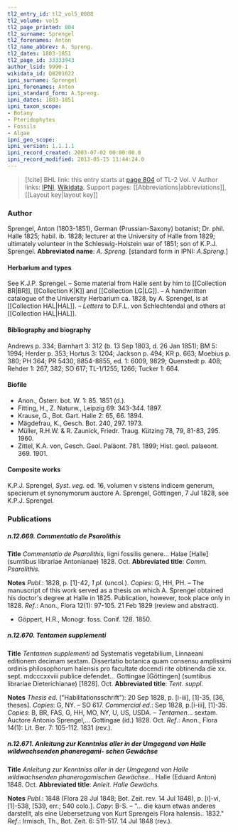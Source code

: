 ```yaml
---
tl2_entry_id: tl2_vol5_0808
tl2_volume: vol5
tl2_page_printed: 804
tl2_surname: Sprengel
tl2_forenames: Anton
tl2_name_abbrev: A. Spreng.
tl2_dates: 1803-1851
tl2_page_id: 33333943
author_lsid: 9990-1
wikidata_id: Q8201022
ipni_surname: Sprengel
ipni_forenames: Anton
ipni_standard_form: A.Spreng.
ipni_dates: 1803-1851
ipni_taxon_scope: 
- Botany
- Pteridophytes
- Fossils
- Algae
ipni_geo_scope: 
ipni_version: 1.1.1.1
ipni_record_created: 2003-07-02 00:00:00.0
ipni_record_modified: 2013-05-15 11:44:24.0
---
```


> [!cite] BHL link: this entry starts at [page 804](https://www.biodiversitylibrary.org/page/33333943) of TL-2 Vol. V
> Author links: [IPNI](https://www.ipni.org/a/9990-1), [Wikidata](https://www.wikidata.org/wiki/Q8201022). Support pages: [[Abbreviations|abbreviations]], [[Layout key|layout key]]

### Author

Sprengel, Anton (1803-1851), German (Prussian-Saxony) botanist; Dr. phil. Halle 1825; habil. ib. 1828; lecturer at the University of Halle from 1829; ultimately volunteer in the Schleswig-Holstein war of 1851; son of K.P.J. Sprengel. 
**Abbreviated name**: *A. Spreng.* \[standard form in IPNI: *A.Spreng.*\]

#### Herbarium and types

See K.J.P. Sprengel. – Some material from Halle sent by him to [[Collection BR|BR]], [[Collection K|K]] and [[Collection LG|LG]]. – A handwritten catalogue of the University Herbarium ca. 1828, by A. Sprengel, is at [[Collection HAL|HAL]]. – *Letters* to D.F.L. von Schlechtendal and others at [[Collection HAL|HAL]].

#### Bibliography and biography

Andrews p. 334; Barnhart 3: 312 (b. 13 Sep 1803, d. 26 Jan 1851); BM 5: 1994; Herder p. 353; Hortus 3: 1204; Jackson p. 494; KR p. 663; Moebius p. 380; PH 364; PR 5430, 8854-8855, ed. 1: 6009, 9829; Quenstedt p. 408; Rehder 1: 267, 382; SO 617; TL-1/1255, 1266; Tucker 1: 664.

#### Biofile

- Anon., Österr. bot. W. 1: 85. 1851 (d.).
- Fitting, H., Z. Naturw., Leipzig 69: 343-344. 1897.
- Krause, G., Bot. Gart. Halle 2: 65, 66. 1894.
- Mägdefrau, K., Gesch. Bot. 240, 297. 1973.
- Müller, R.H.W. & R. Zaunick, Friedr. Traug. Kützing 78, 79, 81-83, 295. 1960.
- Zittel, K.A. von, Gesch. Geol. Paläont. 781. 1899; Hist. geol. palaeont. 369. 1901.

#### Composite works

K.P.J. Sprengel, *Syst. veg.* ed. 16, volumen v sistens indicem generum, specierum et synonymorum auctore A. Sprengel, Göttingen, 7 Jul 1828, see K.P.J. Sprengel.

### Publications

##### n.12.669. Commentatio de Psarolithis

**Title**
*Commentatio de Psarolithis*, ligni fossilis genere... Halae \[Halle\] (sumtibus librariae Antonianae) 1828. Oct.
**Abbreviated title**: *Comm. Psarolithis*.

**Notes**
*Publ*.: 1828, p. \[1\]-42, *1 pl*. (uncol.). *Copies*: G, HH, PH. – The manuscript of this work served as a thesis on which A. Sprengel obtained his doctor's degree at Halle in 1825. Publication, however, took place only in 1828.
*Ref*.: Anon., Flora 12(1): 97-105. 21 Feb 1829 (review and abstract).
- Göppert, H.R., Monogr. foss. Conif. 128. 1850.

##### n.12.670. Tentamen supplementi

**Title**
*Tentamen supplementi* ad Systematis vegetabilium, Linnaeani editionem decimam sextam. Dissertatio botanica quam consensu amplissimi ordinis philosophorum halensis pro facultate docendi rite obtinenda die xx. sept. mdcccxxviii publice defendet... Gottingae \[Göttingen\] (sumtibus librariae Dieterichianae) \[1828\]. Oct.
**Abbreviated title**: *Tent. suppl.*

**Notes**
*Thesis ed*. ("Habilitationsschrift"): 20 Sep 1828, p. \[i-iii\], \[1\]-35, \[36, theses\]. *Copies*: G, NY. – SO 617.
*Commercial ed*.: Sep 1828, p.\[i-iii\], \[1\]-35. *Copies*: B, BR, FAS, G, HH, MO, NY, U, US, USDA. – *Tentamen*... sextam. Auctore Antonio Sprengel,... Gottingae (id.) 1828. Oct.
*Ref*.: Anon., Flora 14(1): Lit. Ber. 7: 105-112. 1831 (rev.).

##### n.12.671. Anleitung zur Kenntniss aller in der Umgegend von Halle wildwachsenden phanerogami- schen Gewächse

**Title**
*Anleitung zur Kenntniss aller in der Umgegend von Halle wildwachsenden phanerogamischen Gewächse*... Halle (Eduard Anton) 1848. Oct.
**Abbreviated title**: *Anleit. Halle Gewächs.*

**Notes**
*Publ*.: 1848 (Flora 28 Jul 1848; Bot. Zeit. rev. 14 Jul 1848), p. \[i\]-vi, \[1\]-538, \[539, err.; 540 colo.\]. *Copy*: B-S. – "... die kaum etwas anderes darstellt, als eine Uebersetzung von Kurt Sprengeis Flora halensis.. 1832."
*Ref*.: Irmisch, Th., Bot. Zeit. 6: 511-517. 14 Jul 1848 (rev.).

